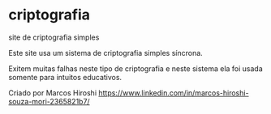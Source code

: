 # criptografia
site de criptografia simples

Este site usa um sistema de criptografia simples síncrona.

Exitem muitas falhas neste tipo de criptografia e neste sistema ela foi usada somente para intuitos educativos.


Criado por Marcos Hiroshi https://www.linkedin.com/in/marcos-hiroshi-souza-mori-2365821b7/
